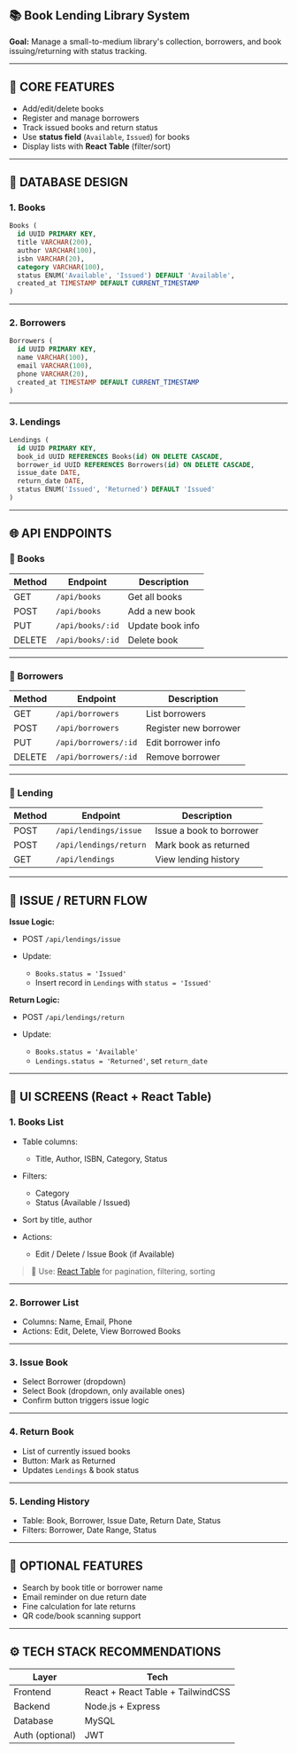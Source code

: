 
## 📚 Book Lending Library System

**Goal:** Manage a small-to-medium library's collection, borrowers, and book issuing/returning with status tracking.

---

## 🔑 CORE FEATURES

* Add/edit/delete books
* Register and manage borrowers
* Track issued books and return status
* Use **status field** (`Available`, `Issued`) for books
* Display lists with **React Table** (filter/sort)

---

## 🧱 DATABASE DESIGN

### 1. **Books**

```sql
Books (
  id UUID PRIMARY KEY,
  title VARCHAR(200),
  author VARCHAR(100),
  isbn VARCHAR(20),
  category VARCHAR(100),
  status ENUM('Available', 'Issued') DEFAULT 'Available',
  created_at TIMESTAMP DEFAULT CURRENT_TIMESTAMP
)
```

---

### 2. **Borrowers**

```sql
Borrowers (
  id UUID PRIMARY KEY,
  name VARCHAR(100),
  email VARCHAR(100),
  phone VARCHAR(20),
  created_at TIMESTAMP DEFAULT CURRENT_TIMESTAMP
)
```

---

### 3. **Lendings**

```sql
Lendings (
  id UUID PRIMARY KEY,
  book_id UUID REFERENCES Books(id) ON DELETE CASCADE,
  borrower_id UUID REFERENCES Borrowers(id) ON DELETE CASCADE,
  issue_date DATE,
  return_date DATE,
  status ENUM('Issued', 'Returned') DEFAULT 'Issued'
)
```

---

## 🌐 API ENDPOINTS

### 📘 Books

| Method | Endpoint         | Description      |
| ------ | ---------------- | ---------------- |
| GET    | `/api/books`     | Get all books    |
| POST   | `/api/books`     | Add a new book   |
| PUT    | `/api/books/:id` | Update book info |
| DELETE | `/api/books/:id` | Delete book      |

---

### 👤 Borrowers

| Method | Endpoint             | Description           |
| ------ | -------------------- | --------------------- |
| GET    | `/api/borrowers`     | List borrowers        |
| POST   | `/api/borrowers`     | Register new borrower |
| PUT    | `/api/borrowers/:id` | Edit borrower info    |
| DELETE | `/api/borrowers/:id` | Remove borrower       |

---

### 🔁 Lending

| Method | Endpoint               | Description              |
| ------ | ---------------------- | ------------------------ |
| POST   | `/api/lendings/issue`  | Issue a book to borrower |
| POST   | `/api/lendings/return` | Mark book as returned    |
| GET    | `/api/lendings`        | View lending history     |

---

## 🔄 ISSUE / RETURN FLOW

**Issue Logic:**

* POST `/api/lendings/issue`
* Update:

  * `Books.status = 'Issued'`
  * Insert record in `Lendings` with `status = 'Issued'`

**Return Logic:**

* POST `/api/lendings/return`
* Update:

  * `Books.status = 'Available'`
  * `Lendings.status = 'Returned'`, set `return_date`

---

## 🎨 UI SCREENS (React + React Table)

### 1. **Books List**

* Table columns:

  * Title, Author, ISBN, Category, Status
* Filters:

  * Category
  * Status (Available / Issued)
* Sort by title, author
* Actions:

  * Edit / Delete / Issue Book (if Available)

> 📘 Use: [React Table](https://tanstack.com/table) for pagination, filtering, sorting

---

### 2. **Borrower List**

* Columns: Name, Email, Phone
* Actions: Edit, Delete, View Borrowed Books

---

### 3. **Issue Book**

* Select Borrower (dropdown)
* Select Book (dropdown, only available ones)
* Confirm button triggers issue logic

---

### 4. **Return Book**

* List of currently issued books
* Button: Mark as Returned
* Updates `Lendings` & book status

---

### 5. **Lending History**

* Table: Book, Borrower, Issue Date, Return Date, Status
* Filters: Borrower, Date Range, Status

---

## 🧰 OPTIONAL FEATURES

* Search by book title or borrower name
* Email reminder on due return date
* Fine calculation for late returns
* QR code/book scanning support

---

## ⚙️ TECH STACK RECOMMENDATIONS

| Layer           | Tech                                        |
| --------------- | ------------------------------------------- |
| Frontend        | React + React Table + TailwindCSS           |
| Backend         | Node.js + Express            |
| Database        | MySQL                         |
| Auth (optional) | JWT                      |

